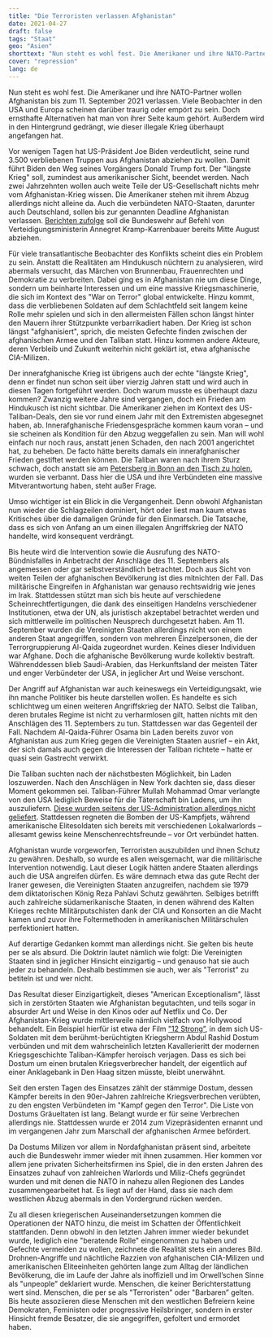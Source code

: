 ```yaml
---
title: "Die Terroristen verlassen Afghanistan"
date: 2021-04-27
draft: false
tags: "Staat"
geo: "Asien"
shorttext: "Nun steht es wohl fest. Die Amerikaner und ihre NATO-Partner wollen Afghanistan bis zum 11. September 2021 verlassen."
cover: "repression"
lang: de
---
```


Nun steht es wohl fest. Die Amerikaner und ihre NATO-Partner wollen Afghanistan bis zum 11. September 2021 verlassen. Viele Beobachter in den USA und Europa scheinen darüber traurig oder empört zu sein. Doch ernsthafte Alternativen hat man von ihrer Seite kaum gehört. Außerdem wird in den Hintergrund gedrängt, wie dieser illegale Krieg überhaupt angefangen hat.

Vor wenigen Tagen hat US-Präsident Joe Biden verdeutlicht, seine rund 3.500 verbliebenen Truppen aus Afghanistan abziehen zu wollen. Damit führt Biden den Weg seines Vorgängers Donald Trump fort. Der "längste Krieg" soll, zumindest aus amerikanischer Sicht, beendet werden. Nach zwei Jahrzehnten wollen auch weite Teile der US-Gesellschaft nichts mehr vom Afghanistan-Krieg wissen. Die Amerikaner stehen mit ihrem Abzug allerdings nicht alleine da. Auch die verbündeten NATO-Staaten, darunter auch Deutschland, sollen bis zur genannten Deadline Afghanistan verlassen. [Berichten zufolge](https://www.spiegel.de/politik/deutschland/afghanistan-bundeswehr-soll-schon-mitte-august-abziehen-a-88f447f3-dcb6-4175-b859-2affe5613b70 "Bundeswehr soll schon Mitte August aus Afghanistan abziehen") soll die Bundeswehr auf Befehl von Verteidigungsministerin Annegret Kramp-Karrenbauer bereits Mitte August abziehen.

Für viele transatlantische Beobachter des Konflikts scheint dies ein Problem zu sein. Anstatt die Realitäten am Hindukusch nüchtern zu analysieren, wird abermals versucht, das Märchen von Brunnenbau, Frauenrechten und Demokratie zu verbreiten. Dabei ging es in Afghanistan nie um diese Dinge, sondern um beinharte Interessen und um eine massive Kriegsmaschinerie, die sich im Kontext des "War on Terror" global entwickelte. Hinzu kommt, dass die verbliebenen Soldaten auf dem Schlachtfeld seit langem keine Rolle mehr spielen und sich in den allermeisten Fällen schon längst hinter den Mauern ihrer Stützpunkte verbarrikadiert haben. Der Krieg ist schon längst "afghanisiert", sprich, die meisten Gefechte finden zwischen der afghanischen Armee und den Taliban statt. Hinzu kommen andere Akteure, deren Verbleib und Zukunft weiterhin nicht geklärt ist, etwa afghanische CIA-Milizen.

Der innerafghanische Krieg ist übrigens auch der echte "längste Krieg", denn er findet nun schon seit über vierzig Jahren statt und wird auch in diesen Tagen fortgeführt werden. Doch warum musste es überhaupt dazu kommen? Zwanzig weitere Jahre sind vergangen, doch ein Frieden am Hindukusch ist nicht sichtbar. Die Amerikaner ziehen im Kontext des US-Taliban-Deals, den sie vor rund einem Jahr mit den Extremisten abgesegnet haben, ab. Innerafghanische Friedensgespräche kommen kaum voran – und sie scheinen als Kondition für den Abzug weggefallen zu sein. Man will wohl einfach nur noch raus, anstatt jenen Schaden, den nach 2001 angerichtet hat, zu beheben. De facto hätte bereits damals ein innerafghanischer Frieden gestiftet werden können. Die Taliban waren nach ihrem Sturz schwach, doch anstatt sie am [Petersberg in Bonn an den Tisch zu holen](https://www.faz.net/aktuell/politik/afghanistan-konferenz-neuanfang-auf-dem-petersberg-141556.html "Neuanfang auf dem Petersberg"), wurden sie verbannt. Dass hier die USA und ihre Verbündeten eine massive Mitverantwortung haben, steht außer Frage.

Umso wichtiger ist ein Blick in die Vergangenheit. Denn obwohl Afghanistan nun wieder die Schlagzeilen dominiert, hört oder liest man kaum etwas Kritisches über die damaligen Gründe für den Einmarsch. Die Tatsache, dass es sich von Anfang an um einen illegalen Angriffskrieg der NATO handelte, wird konsequent verdrängt.

Bis heute wird die Intervention sowie die Ausrufung des NATO-Bündnisfalles in Anbetracht der Anschläge des 11. Septembers als angemessen oder gar selbstverständlich betrachtet. Doch aus Sicht von weiten Teilen der afghanischen Bevölkerung ist dies mitnichten der Fall. Das militärische Eingreifen in Afghanistan war genauso rechtswidrig wie jenes im Irak. Stattdessen stützt man sich bis heute auf verschiedene Scheinrechtfertigungen, die dank des einseitigen Handelns verschiedener Institutionen, etwa der UN, als juristisch akzeptabel betrachtet werden und sich mittlerweile im politischen Neusprech durchgesetzt haben. Am 11. September wurden die Vereinigten Staaten allerdings nicht von einem anderen Staat angegriffen, sondern von mehreren Einzelpersonen, die der Terrorgruppierung Al-Qaida zugeordnet wurden. Keines dieser Individuen war Afghane. Doch die afghanische Bevölkerung wurde kollektiv bestraft. Währenddessen blieb Saudi-Arabien, das Herkunftsland der meisten Täter und enger Verbündeter der USA, in jeglicher Art und Weise verschont.

Der Angriff auf Afghanistan war auch keineswegs ein Verteidigungsakt, wie ihn manche Politiker bis heute darstellen wollen. Es handelte es sich schlichtweg um einen weiteren Angriffskrieg der NATO. Selbst die Taliban, deren brutales Regime ist nicht zu verharmlosen gilt, hatten nichts mit den Anschlägen des 11. Septembers zu tun. Stattdessen war das Gegenteil der Fall. Nachdem Al-Qaida-Führer Osama bin Laden bereits zuvor von Afghanistan aus zum Krieg gegen die Vereinigten Staaten ausrief – ein Akt, der sich damals auch gegen die Interessen der Taliban richtete – hatte er quasi sein Gastrecht verwirkt.

Die Taliban suchten nach der nächstbesten Möglichkeit, bin Laden loszuwerden. Nach den Anschlägen in New York dachten sie, dass dieser Moment gekommen sei. Taliban-Führer Mullah Mohammad Omar verlangte von den USA lediglich Beweise für die Täterschaft bin Ladens, um ihn auszuliefern. [Diese wurden seitens der US-Administration allerdings nicht geliefert](https://www.theguardian.com/world/2001/oct/14/afghanistan.terrorism5 "Bush rejects Taliban offer to hand Bin Laden over"). Stattdessen regneten die Bomben der US-Kampfjets, während amerikanische Elitesoldaten sich bereits mit verschiedenen Lokalwarlords – allesamt gewiss keine Menschenrechtsfreunde – vor Ort verbündet hatten.

Afghanistan wurde vorgeworfen, Terroristen auszubilden und ihnen Schutz zu gewähren. Deshalb, so wurde es allen weisgemacht, war die militärische Intervention notwendig. Laut dieser Logik hätten andere Staaten allerdings auch die USA angreifen dürfen. Es wäre demnach etwa das gute Recht der Iraner gewesen, die Vereinigten Staaten anzugreifen, nachdem sie 1979 dem diktatorischen König Reza Pahlavi Schutz gewährten. Selbiges betrifft auch zahlreiche südamerikanische Staaten, in denen während des Kalten Krieges rechte Militärputschisten dank der CIA und Konsorten an die Macht kamen und zuvor ihre Foltermethoden in amerikanischen Militärschulen perfektioniert hatten.

Auf derartige Gedanken kommt man allerdings nicht. Sie gelten bis heute per se als absurd. Die Doktrin lautet nämlich wie folgt: Die Vereinigten Staaten sind in jeglicher Hinsicht einzigartig – und genauso hat sie auch jeder zu behandeln. Deshalb bestimmen sie auch, wer als "Terrorist" zu betiteln ist und wer nicht.

Das Resultat dieser Einzigartigkeit, dieses "American Exceptionalism", lässt sich in zerstörten Staaten wie Afghanistan begutachten, und teils sogar in absurder Art und Weise in den Kinos oder auf Netflix und Co. Der Afghanistan-Krieg wurde mittlerweile nämlich vielfach von Hollywood behandelt. Ein Beispiel hierfür ist etwa der Film ["12 Strong”](https://www.kino-zeit.de/film-kritiken-trailer/operation-12-strong "12 STRONG - DIE WAHRE GESCHICHTE DER US - HORSE SOLDIERS"), in dem sich US-Soldaten mit dem berühmt-berüchtigten Kriegsherrn Abdul Rashid Dostum verbünden und mit dem wahrscheinlich letzten Kavallerieritt der modernen Kriegsgeschichte Taliban-Kämpfer heroisch verjagen. Dass es sich bei Dostum um einen brutalen Kriegsverbrecher handelt, der eigentlich auf einer Anklagebank in Den Haag sitzen müsste, bleibt unerwähnt.

Seit den ersten Tagen des Einsatzes zählt der stämmige Dostum, dessen Kämpfer bereits in den 90er-Jahren zahlreiche Kriegsverbrechen verübten, zu den engsten Verbündeten im "Kampf gegen den Terror". Die Liste von Dostums Gräueltaten ist lang. Belangt wurde er für seine Verbrechen allerdings nie. Stattdessen wurde er 2014 zum Vizepräsidenten ernannt und im vergangenen Jahr zum Marschall der afghanischen Armee befördert.

Da Dostums Milizen vor allem in Nordafghanistan präsent sind, arbeitete auch die Bundeswehr immer wieder mit ihnen zusammen. Hier kommen vor allem jene privaten Sicherheitsfirmen ins Spiel, die in den ersten Jahren des Einsatzes zuhauf von zahlreichen Warlords und Miliz-Chefs gegründet wurden und mit denen die NATO in nahezu allen Regionen des Landes zusammengearbeitet hat. Es liegt auf der Hand, dass sie nach dem westlichen Abzug abermals in den Vordergrund rücken werden.

Zu all diesen kriegerischen Auseinandersetzungen kommen die Operationen der NATO hinzu, die meist im Schatten der Öffentlichkeit stattfanden. Denn obwohl in den letzten Jahren immer wieder bekundet wurde, lediglich eine "beratende Rolle" eingenommen zu haben und Gefechte vermeiden zu wollen, zeichnete die Realität stets ein anderes Bild. Drohnen-Angriffe und nächtliche Razzien von afghanischen CIA-Milizen und amerikanischen Eliteeinheiten gehörten lange zum Alltag der ländlichen Bevölkerung, die im Laufe der Jahre als inoffiziell und im Orwell’schen Sinne als "unpeople” deklariert wurde. Menschen, die keiner Berichterstattung wert sind. Menschen, die per se als "Terroristen” oder "Barbaren” gelten. Bis heute assoziieren diese Menschen mit den westlichen Befreiern keine Demokraten, Feministen oder progressive Heilsbringer, sondern in erster Hinsicht fremde Besatzer, die sie angegriffen, gefoltert und ermordet haben.
